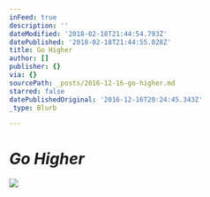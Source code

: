 ```yaml
---
inFeed: true
description: ''
dateModified: '2018-02-18T21:44:54.793Z'
datePublished: '2018-02-18T21:44:55.828Z'
title: Go Higher
author: []
publisher: {}
via: {}
sourcePath: _posts/2016-12-16-go-higher.md
starred: false
datePublishedOriginal: '2016-12-16T20:24:45.343Z'
_type: Blurb

---
```

# _**Go Higher**_
![](https://the-grid-user-content.s3-us-west-2.amazonaws.com/920b77cf-05dd-4b7b-8ebb-2ab2b194f638.jpg)